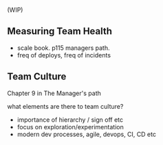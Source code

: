 (WIP)

## Measuring Team Health
- scale book. p115 managers path. 
- freq of deploys, freq of incidents


## Team Culture

Chapter 9 in The Manager's path

what elements are there to team culture?
 - importance of hierarchy / sign off etc
 - focus on exploration/experimentation
 - modern dev processes, agile, devops, CI, CD etc
